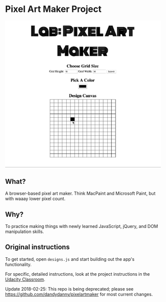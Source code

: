 # Pixel Art Maker Project
![Screenshot](https://github.com/dandydanny/project-pixel-art-maker-starter/blob/master/pixel-art-maker-screenshot.gif)

## What?

A browser-based pixel art maker. Think MacPaint and Microsoft Paint, but with waaay lower pixel count.

## Why?

To practice making things with newly learned JavaScript, jQuery, and DOM manipulation skills.

## Original instructions

To get started, open `designs.js` and start building out the app's functionality.

For specific, detailed instructions, look at the project instructions in the [Udacity Classroom](https://classroom.udacity.com/me).

Update 2018-02-25: This repo is being deprecated; please see https://github.com/dandydanny/pixelartmaker for most current changes.
